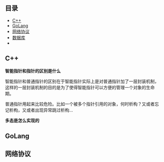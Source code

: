## 目录

- [C++](#C++)
- [GoLang](#GoLang)
- [网络协议](#网络协议)
- [数据库](#数据库)
- []()


## C++

**智能指针和指针的区别是什么**

智能指针和普通指针的区别在于智能指针实际上是对普通指针加了一层封装机制，这样的一层封装机制的目的是为了使得智能指针可以方便的管理一个对象的生命期。

普通指针用起来比较危险。比如一个被多个指针引用的对象，何时析构？又或者忘记析构，又或者出现异常跳过析构...

**多态是怎么实现的**






## GoLang



## 网络协议




